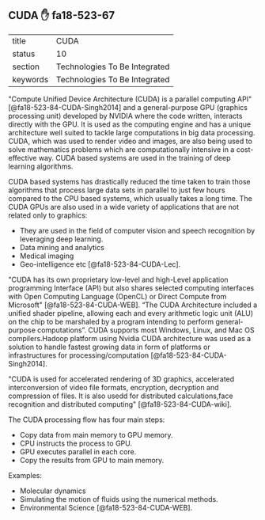 ## CUDA :hand: fa18-523-67


|          |                               |
| -------- | ----------------------------- |
| title    | CUDA                          | 
| status   | 10                            |
| section  | Technologies To Be Integrated |
| keywords | Technologies To Be Integrated |



"Compute Unified Device Architecture (CUDA) is a parallel computing API" 
[@fa18-523-84-CUDA-Singh2014] and a general-purpose GPU 
(graphics processing unit) developed by NVIDIA where the code written, interacts
directly with the GPU. It is used as the computing engine and has a unique 
architecture well suited to tackle large computations in big data processing.
CUDA, which was used to render video and images, are also being used to solve
mathematics problems which are computationally intensive in a cost-effective way.
CUDA based systems are used in the training of deep learning algorithms.

CUDA based systems has drastically reduced the time taken to train those
algorithms that process large data sets in parallel to just few hours compared
to the CPU based systems, which usually takes a long time. The CUDA GPUs are also
used in a wide variety of applications that are not related only to graphics:

-	They are used in the field of computer vision and speech recognition by 
  leveraging deep learning. 
-	Data mining and analytics
-	Medical imaging
-	Geo-intelligence etc [@fa18-523-84-CUDA-Lec].

"CUDA has its own proprietary low-level and high-Level application programming
Interface (API) but also shares selected computing interfaces with Open Computing
Language (OpenCL) or Direct Compute from Microsoft" [@fa18-523-84-CUDA-WEB].
“The CUDA Architecture included a unified shader pipeline, allowing each and
every arithmetic logic unit (ALU) on the chip to be marshaled by a program 
intending to perform general-purpose computations”. CUDA supports most Windows,
Linux, and Mac OS compilers.Hadoop platform using Nvidia CUDA architecture was
used as a solution to handle fastest growing data in form of platforms or
infrastructures for processing/computation [@fa18-523-84-CUDA-Singh2014].

"CUDA is used for accelerated rendering of 3D graphics, accelerated 
interconversion of video file formats, encryption, decryption and compression of
files. It is also usedd for distributed calculations,face recognition and 
distributed computing"
[@fa18-523-84-CUDA-wiki].

The CUDA processing flow has four main steps:

-	Copy data from main memory to GPU memory.
-	CPU instructs the process to GPU.
-	GPU executes parallel in each core. 
-	Copy the results from GPU to main memory.

Examples:

-	Molecular dynamics
-	Simulating the motion of fluids using the numerical methods.
-	Environmental Science [@fa18-523-84-CUDA-WEB].


    

